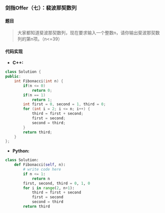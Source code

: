 ### 剑指Offer（七）：裴波那契数列
#### 题目
> 大家都知道斐波那契数列，现在要求输入一个整数n，请你输出斐波那契数列的第n项。（n<=39）

#### 代码实现
- **C++:**
```cpp
class Solution {
public:
    int Fibonacci(int n) {
        if(n <= 0)
            return 0;
        if(n == 1)
            return 1;
        int first = 0, second = 1, third = 0;
        for (int i = 2; i <= n; i++) {
            third = first + second;
            first = second;
            second = third;
        }
        return third;
    }
};
```

- **Python:**
```python
class Solution:
    def Fibonacci(self, n):
        # write code here
        if n <= 1:
            return n
        first, second, third = 0, 1, 0
        for i in range(2, n+1):
            third = first + second
            first = second
            second = third
        return third
```
